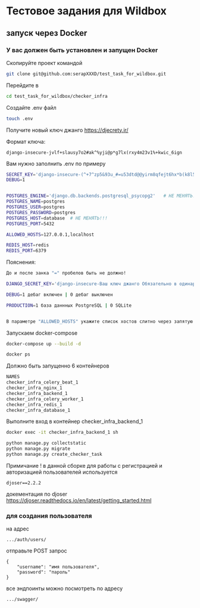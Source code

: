 # Тестовое задания для Wildbox
## запуск через Docker
### У вас должен быть установлен и запущен Docker

Скопируйте проект командой 
 ```bash
git clone git@github.com:serapXXXD/test_task_for_wildbox.git
 ```
Перейдите в 
 ```bash
cd test_task_for_wildbox/checker_infra
 ```
Создайте .env файл
 ```bash
touch .env
 ```

Получите новый ключ джанго 
https://djecrety.ir/

Формат ключа:

```django-insecure-jvlf+slausy7o2#ak^%yji@p*g7lx(rxy4m23v1%+kwic_6ign```

Вам нужно заполнить .env по примеру

```bash
SECRET_KEY='django-insecure-(^+7^zp5&93u_#=u53dtd@@yirm8qfejt6hx*b(k8l5-hn*te6'
DEBUG=1


POSTGRES_ENGINE='django.db.backends.postgresql_psycopg2'   # НЕ МЕНЯТЬ!!!
POSTGRES_NAME=postgres
POSTGRES_USER=postgres
POSTGRES_PASSWORD=postgres
POSTGRES_HOST=database  # НЕ МЕНЯТЬ!!!
POSTGRES_PORT=5432

ALLOWED_HOSTS=127.0.0.1,localhost

REDIS_HOST=redis
REDIS_PORT=6379
 ```
Пояснения:
 ```bash
До и после занка "=" пробелов быть не должно!

DJANGO_SECRET_KEY='django-insecure-Ваш ключ джанго Обязательно в одинарных ковычках!!!'

DEBUG=1 дебаг включен | 0 дебаг выключен

PRODUCTION=1 база даннных PostgreSQL | 0 SQLite


В параметре "ALLOWED_HOSTS" укажите список хостов слитно через запятую
 ```

Запускаем docker-compose

 ```bash
docker-compose up --build -d
 ```

 ```bash
docker ps
 ```

Должно быть запущенно 6 контейнеров
```bash
NAMES
checker_infra_celery_beat_1
checker_infra_nginx_1
checker_infra_backend_1
checker_infra_celery_worker_1
checker_infra_redis_1
checker_infra_database_1
```

Выполните вход в контейнер checker_infra_backend_1
 ```bash
docker exec -it checker_infra_backend_1 sh 
```
 ```bash
python manage.py collectstatic
python manage.py migrate
python manage.py create_checker_task
 ```

Примичание !
в данной сборке для работы с регистрацией и авторизацией пользователей используется 

```djoser==2.2.2 ```

докементация по djoser
https://djoser.readthedocs.io/en/latest/getting_started.html

### для создания пользователя 
на адрес 
```
.../auth/users/
```
отправьте POST запрос
```
{
    "username": "имя пользователя",
    "password": "пароль" 
}
```
все эндпоинты можно посмотреть по адресу 
```
.../swagger/
```

